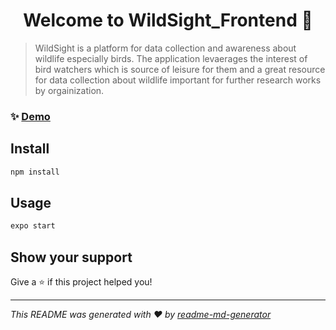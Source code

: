 <h1 align="center">Welcome to WildSight_Frontend 👋</h1>
<p>
</p>

> WildSight is a platform for data collection and awareness about wildlife especially birds. The application levaerages the interest of bird watchers which is source of leisure for them and a great resource for data collection about wildlife important for further research works by orgainization.

### ✨ [Demo](https://github.com/WildSight/WildSight_Frontend)

## Install

```sh
npm install
```

## Usage

```sh
expo start
```

## Show your support

Give a ⭐️ if this project helped you!

***
_This README was generated with ❤️ by [readme-md-generator](https://github.com/kefranabg/readme-md-generator)_